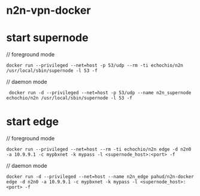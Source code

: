 # n2n-vpn-docker



# start supernode

// foreground mode

    docker run --privileged --net=host -p 53/udp --rm -ti echochio/n2n /usr/local/sbin/supernode -l 53 -f


// daemon mode

     docker run -d --privileged --net=host -p 53/udp --name n2n_supernode echochio/n2n /usr/local/sbin/supernode -l 53 -f

# start edge

// foreground mode

    docker run --privileged --net=host --rm -ti echochio/n2n edge -d n2n0 -a 10.9.9.1 -c mypbxnet -k mypass -l <supernode_host>:<port> -f

// daemon mode

    docker run -d --privileged --net=host --name n2n_edge pahud/n2n-docker edge -d n2n0 -a 10.9.9.1 -c mypbxnet -k mypass -l <supernode_host>:<port> -f


